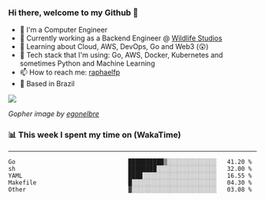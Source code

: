 ### Hi there, welcome to my Github 👋

- 📖 I'm a Computer Engineer
- 🔭 Currently working as a Backend Engineer @ [Wildlife Studios](https://wildlifestudios.com/)
- 🌱 Learning about Cloud, AWS, DevOps, Go and Web3 (😲)
- 🚀 Tech stack that I'm using: Go, AWS, Docker, Kubernetes and sometimes Python and Machine Learning
- 📫 How to reach me: [raphaelfp](https://linkedin.com/in/raphaelfp)
- 🏡 Based in Brazil

![](https://github.com/raphaelfp/gophers/blob/master/.thumb/animation/morning-coffee-3x.gif)

*Gopher image by [egonelbre](https://github.com/egonelbre/)*

### 📊 This week I spent my time on (WakaTime)

---

<!--START_SECTION:waka-->

```text
Go                                ██████████▒░░░░░░░░░░░░░░   41.20 %
sh                                ████████░░░░░░░░░░░░░░░░░   32.00 %
YAML                              ████░░░░░░░░░░░░░░░░░░░░░   16.55 %
Makefile                          █░░░░░░░░░░░░░░░░░░░░░░░░   04.30 %
Other                             ▓░░░░░░░░░░░░░░░░░░░░░░░░   03.08 %
```

<!--END_SECTION:waka-->
